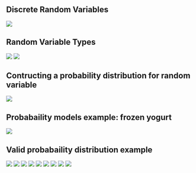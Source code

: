 ## Discrete Random Variables
![](random-variable-1.png)
## Random Variable Types
![](random-variable-2.png)
![](random-variable-3.png)
## Contructing a probability distribution for random variable
![](random-variable-4.png)
## Probabaility models example: frozen yogurt
![](random-variable-5.png)
## Valid probabaility distribution example
![](random-variable-6.png)
![](random-variable-7.png)
![](random-variable-8.png)
![](random-variable-9.png)
![](random-variable-10.png)
![](random-variable-11.png)
![](random-variable-12.png)
![](random-variable-13.png)
![](random-variable-14.png)
